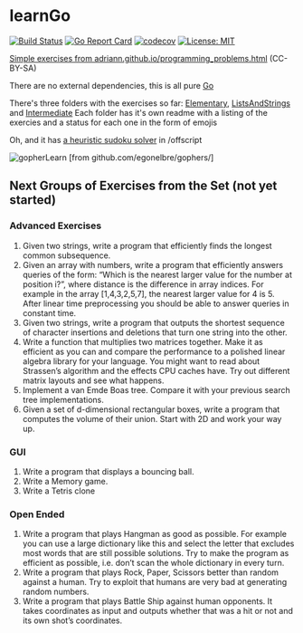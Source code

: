 # learnGo
[![Build Status](https://app.travis-ci.com/samiam2013/learnGo.svg?branch=master)](https://app.travis-ci.com/samiam2013/learnGo) [![Go Report Card](https://goreportcard.com/badge/github.com/samiam2013/learnGo)](https://goreportcard.com/report/github.com/samiam2013/learnGo) [![codecov](https://codecov.io/gh/samiam2013/learnGo/branch/master/graph/badge.svg?token=IP08B0OHKW)](https://codecov.io/gh/samiam2013/learnGo) [![License: MIT](https://img.shields.io/badge/License-MIT-yellow.svg)](https://opensource.org/licenses/MIT)

[Simple exercises from adriann.github.io/programming_problems.html](https://adriann.github.io/programming_problems.html) (CC-BY-SA)

There are no external dependencies, this is all pure [Go](https://www.golang.org)

There's three folders with the exercises so far: [Elementary](elementary/), [ListsAndStrings](listsandstrings/) and [Intermediate](intermediate/) Each folder has it's own readme with a listing of the exercies and a status for each one in the form of emojis

Oh, and it has [a heuristic sudoku solver](offscript/sudoku.go) in /offscript

![gopherLearn](https://raw.githubusercontent.com/egonelbre/gophers/master/vector/fairy-tale/witch-learning.svg)
[from github.com/egonelbre/gophers/]

## Next Groups of Exercises from the Set (not yet started)
### Advanced Exercises

1. Given two strings, write a program that efficiently finds the longest common subsequence.
2. Given an array with numbers, write a program that efficiently answers queries of the form: “Which is the nearest larger value for the number at position i?”, where distance is the difference in array indices. For example in the array [1,4,3,2,5,7], the nearest larger value for 4 is 5. After linear time preprocessing you should be able to answer queries in constant time.
3. Given two strings, write a program that outputs the shortest sequence of character insertions and deletions that turn one string into the other.
4. Write a function that multiplies two matrices together. Make it as efficient as you can and compare the performance to a polished linear algebra library for your language. You might want to read about Strassen’s algorithm and the effects CPU caches have. Try out different matrix layouts and see what happens.
5. Implement a van Emde Boas tree. Compare it with your previous search tree implementations.
6. Given a set of d-dimensional rectangular boxes, write a program that computes the volume of their union. Start with 2D and work your way up.

### GUI

1. Write a program that displays a bouncing ball.
2. Write a Memory game.
3. Write a Tetris clone

### Open Ended

1. Write a program that plays Hangman as good as possible. For example you can use a large dictionary like this and select the letter that excludes most words that are still possible solutions. Try to make the program as efficient as possible, i.e. don’t scan the whole dictionary in every turn.
2. Write a program that plays Rock, Paper, Scissors better than random against a human. Try to exploit that humans are very bad at generating random numbers.
3. Write a program that plays Battle Ship against human opponents. It takes coordinates as input and outputs whether that was a hit or not and its own shot’s coordinates.

